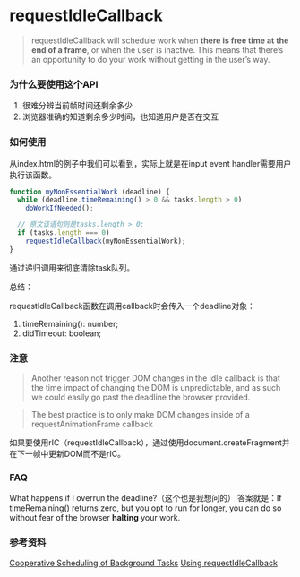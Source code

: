 # requestIdleCallback

> requestIdleCallback will schedule work when **there is free time at the end of a frame**, or when the user is inactive. This means that there’s an opportunity to do your work without getting in the user’s way. 

### 为什么要使用这个API

1. 很难分辨当前帧时间还剩余多少
2. 浏览器准确的知道剩余多少时间，也知道用户是否在交互

### 如何使用

从index.html的例子中我们可以看到，实际上就是在input event handler需要用户执行该函数。

```js
function myNonEssentialWork (deadline) {
  while (deadline.timeRemaining() > 0 && tasks.length > 0)
    doWorkIfNeeded();

  // 原文该语句则是tasks.length > 0;
  if (tasks.length === 0)
    requestIdleCallback(myNonEssentialWork);
}
```

通过递归调用来彻底清除task队列。

总结：

requestIdleCallback函数在调用callback时会传入一个deadline对象：
1. timeRemaining(): number;
2. didTimeout: boolean;

### 注意

> Another reason not trigger DOM changes in the idle callback is that the time impact of changing the DOM is unpredictable, and as such we could easily go past the deadline the browser provided.

> The best practice is to only make DOM changes inside of a requestAnimationFrame callback

如果要使用rIC（requestIdleCallback），通过使用document.createFragment并在下一帧中更新DOM而不是rIC。

### FAQ

What happens if I overrun the deadline?（这个也是我想问的）
答案就是：If timeRemaining() returns zero, but you opt to run for longer, you can do so without fear of the browser **halting** your work. 

### 参考资料

[Cooperative Scheduling of Background Tasks](https://w3c.github.io/requestidlecallback/)
[Using requestIdleCallback](https://developers.google.com/web/updates/2015/08/using-requestidlecallback?hl=en)